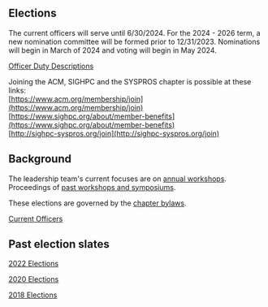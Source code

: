 ## Elections

The current officers will serve until 6/30/2024. For the 2024 - 2026 term, a new nomination committee will be formed prior to 12/31/2023. Nominations will begin in March of 2024 and voting will begin in May 2024.

[Officer Duty Descriptions](https://github.com/SIGHPC-SYSPROS/OrganizationalDocs/blob/master/SIGHPCSystemsBylaws.md#article-v-duties-of-officers)

Joining the ACM, SIGHPC and the SYSPROS chapter is possible at these links:  
[https://www.acm.org/membership/join](https://www.acm.org/membership/join)  
[https://www.sighpc.org/about/member-benefits](https://www.sighpc.org/about/member-benefits)  
[http://sighpc-syspros.org/join](http://sighpc-syspros.org/join)

## Background

The leadership team's current focuses are on [annual workshops](UpcomingActivities.md). Proceedings of [past workshops and symposiums](PastActivities.md).

These elections are governed by the [chapter bylaws](https://github.com/SIGHPC-SYSPROS/OrganizationalDocs/blob/master/SIGHPCSystemsBylaws.md#article-xi-amendment-and-election-procedures).

[Current Officers](SIGHPCSystemsOfficers.md)

## Past election slates

[2022 Elections](2022Candidates.md)

[2020 Elections](2020Candidates.md)

[2018 Elections](2018Candidates.md)
